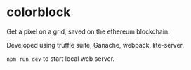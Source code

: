 # colorblock

Get a pixel on a grid, saved on the ethereum blockchain.

Developed using truffle suite, Ganache, webpack, lite-server.

`npm run dev` to start local web server.
